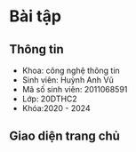 

# Bài tập 



 
## Thông tin
* Khoa: công nghệ thông tin
* Sinh viên: Huỳnh Anh Vũ
* Mã số sinh viên: 2011068591
* Lớp: 20DTHC2
* Khóa:2020 - 2024

## Giao diện trang chủ

